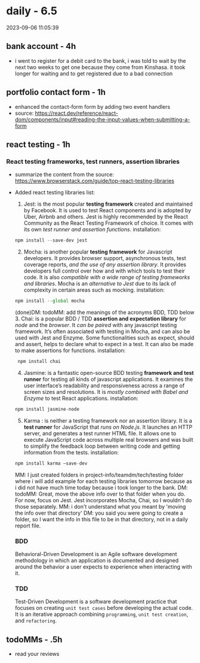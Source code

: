 # daily - 6.5
2023-09-06 11:05:39
## bank account - 4h

- i went to register for a debit card to the bank, i was told to wait by the next two weeks to get one because they come from Kinshasa. it took longer for waiting and to get registered due to a bad connection

## portfolio contact form - 1h

- enhanced the contact-form form by adding two event handlers
- source: https://react.dev/reference/react-dom/components/input#reading-the-input-values-when-submitting-a-form

## react testing - 1h

### React testing frameworks, test runners, assertion libraries

- summarize the content from the source: https://www.browserstack.com/guide/top-react-testing-libraries
- Added react testing libraries list:

  1. Jest: is the most popular __testing framework__ created and maintained by Facebook. It is used to test React components and is adopted by Uber, Airbnb and others. Jest is highly recommended by the React Community as the React Testing Framework of choice. It comes with its own _test runner and assertion functions_.
     installation:

  ```js
  npm install --save-dev jest
  ```

  2. Mocha: is another popular __testing framework__ for Javascript developers. It provides browser support, asynchronous tests, test coverage reports, _and the use of any assertion library_. It provides developers full control over how and with which tools to test their code. It is also _compatible with a wide range of testing frameworks and libraries_. Mocha is an _alternative to Jest_ due to its lack of complexity in certain areas such as mocking.
     installation:

  ```js
  npm install --global mocha
  ```
  (done)DM: todoMM: add the meanings of the acronyms BDD, TDD below
  3. Chai: is a popular BDD / TDD __assertion and expectation library__ for _node_ and the _browser_. It _can be paired_ with any javascript testing framework. It’s often associated with testing in Mocha, and can also be used with Jest and Enzyme. Some functionalities such as expect, should and assert, helps to declare what to expect in a test. It can also be made to make assertions for functions.
     installation:

  ```js
   npm install chai
  ```

  4. Jasmine: is a fantastic open-source BDD testing __framework and test runner__ for testing all kinds of javascript applications. It examines the user interface’s readability and responsiveness across a range of screen sizes and resolutions. It is _mostly combined with Babel and Enzyme_ to test React applications.
     installation:

  ```js
  npm install jasmine-node
  ```

  5. Karma : is neither a testing framework nor an assertion library. It is a __test runner__ for JavaScript that _runs on Node.js_. It launches an HTTP server, and generates a test runner HTML file. It allows one to execute JavaScript code across multiple real browsers and was built to simplify the feedback loop between writing code and getting information from the tests.
     installation:

  ```js
  npm install karma –save-dev
  ```
  MM: I just created folders in project-info/teamdm/tech/testing folder where i will add example for each testing libraries tomorrow because as i did not have much time today because i took longer to the bank. 
  DM: todoMM: Great, move the above info over to that folder when you do. For now, focus on Jest. Jest incorporates Mocha, Chai, so I wouldn't do those separately. MM: i don't understand what you meant by 'moving the info over that directory' DM: you said you were going to create a folder, so I want the info in this file to be in that directory, not in a daily report file.

  ### BDD
  Behavioral-Driven Development is an Agile software development methodology in which an application is documented and designed around the behavior a user expects to experience when interacting with it.
  

  ### TDD
  Test-Driven Development is a software development practice that focuses on creating `unit test cases` before developing the actual code. It is an iterative approach combining `programming`, `unit test creation`, and `refactoring`.

## todoMMs - .5h

- read your reviews
